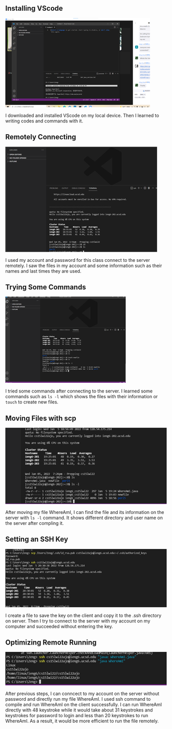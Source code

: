 ## Installing VScode

![image](install_VScode.png)

I downloaded and installed VScode on my local device. 
Then I learned to writing codes and commands with it.


## Remotely Connecting

![image](remote_connecting.png)

I used my account and password for this class connect to the server remotely.
I saw the files in my account and some information such as their names and last times they are used.


## Trying Some Commands

![image](try_codes.png)

I tried some commands after connecting to the server.
I learned some commands such as `ls -l` which shows the files with their information or `touch` to create new files.


## Moving Files with scp

![image](move_file.png)

After moving my file WhereAmI, I can find the file and its information on the server with `ls -l` command.
It shows different directory and user name on the server after compling it.


## Setting an SSH Key

![image](setting_key.png)

I create a file to save the key on the client and copy it to the .ssh directory on server.
Then I try to connect to the server with my account on my computer and succeeded without entering the key.


## Optimizing Remote Running

![image](remote_running.png)

After previous steps, I can conncect to my account on the server without password and directly run my file WhereAmI.
I used ssh command to compile and run WhereAmI on the client successfully.
I can run WhereAmI directly with 48 keystroke while it would take about 31 keystrokes and keystrokes for password to login and less than 20 keystrokes to run WhereAmI.
As a result, it would be more efficient to run the file remotely.
